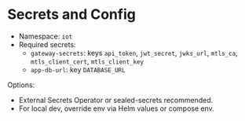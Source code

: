 # Secrets and Config

- Namespace: `iot`
- Required secrets:
  - `gateway-secrets`: keys `api_token`, `jwt_secret`, `jwks_url`, `mtls_ca`, `mtls_client_cert`, `mtls_client_key`
  - `app-db-url`: key `DATABASE_URL`

Options:
- External Secrets Operator or sealed-secrets recommended.
- For local dev, override env via Helm values or compose env.
